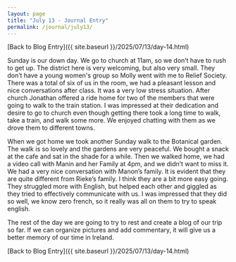 ```yaml
---
layout: page
title: "July 13 - Journal Entry"
permalink: /journal/july13/
---
```


[Back to Blog Entry]({{ site.baseurl }}/2025/07/13/day-14.html)

Sunday is our down day. We go to church at 11am, so we don’t have to rush to get up. The district here is very welcoming, but also very small. They don’t have a young women's group so Molly went with me to Relief Society. There was a total of six of us in the room, we had a pleasant lesson and nice conversations after class. It was a very low stress situation. After church Jonathan offered a ride home for two of the members that were going to walk to the train station. I was impressed at their dedication and desire to go to church even though getting there took a long time to walk, take a train, and walk some more. We enjoyed chatting with them as we drove them to different towns. 

When we got home we took another Sunday walk to the Botanical garden. The walk is so lovely and the gardens are very peaceful. We bought a snack at the cafe and sat in the shade for a while. Then we walked home, we had a video call with Manin and her Family at 4pm, and we didn’t want to miss it. We had a very nice conversation with Manon’s family. It is evident that they are quite different from Rieke’s family. I think they are a bit more easy going. They struggled more with English, but helped each other and giggled as they tried to effectively communicate with us. I was impressed that they did so well, we know zero french, so it really was all on them to try to speak english. 

The rest of the day we are going to try to rest and create a blog of our trip so far. If we can organize pictures and add commentary, it will give us a better memory of our time in Ireland. 

[Back to Blog Entry]({{ site.baseurl }}/2025/07/13/day-14.html)
